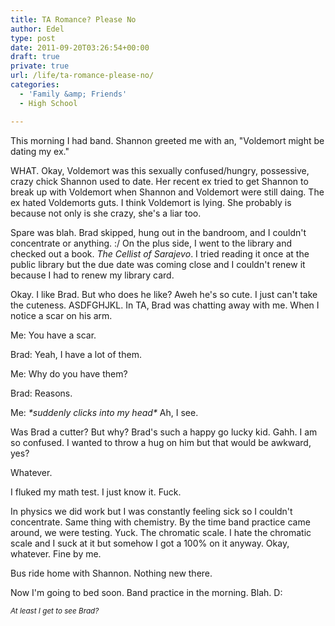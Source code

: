 ```yaml
---
title: TA Romance? Please No
author: Edel
type: post
date: 2011-09-20T03:26:54+00:00
draft: true
private: true
url: /life/ta-romance-please-no/
categories:
  - 'Family &amp; Friends'
  - High School

---
```

This morning I had band. Shannon greeted me with an, "Voldemort might be dating my ex."

WHAT. Okay, Voldemort was this sexually confused/hungry, possessive, crazy chick Shannon used to date. Her recent ex tried to get Shannon to break up with Voldemort when Shannon and Voldemort were still daing. The ex hated Voldemorts guts. I think Voldemort is lying. She probably is because not only is she crazy, she's a liar too.

Spare was blah. Brad skipped, hung out in the bandroom, and I couldn't concentrate or anything. :/ On the plus side, I went to the library and checked out a book. _The Cellist of Sarajevo_. I tried reading it once at the public library but the due date was coming close and I couldn't renew it because I had to renew my library card.

Okay. I like Brad. But who does he like? Aweh he's so cute. I just can't take the cuteness. ASDFGHJKL. In TA, Brad was chatting away with me. When I notice a scar on his arm.

Me: You have a scar.
  
Brad: Yeah, I have a lot of them.
  
Me: Why do you have them?
  
Brad: Reasons.
  
Me: _\*suddenly clicks into my head\*_ Ah, I see.

Was Brad a cutter? But why? Brad's such a happy go lucky kid. Gahh. I am so confused. I wanted to throw a hug on him but that would be awkward, yes?

Whatever.

I fluked my math test. I just know it. Fuck.

In physics we did work but I was constantly feeling sick so I couldn't concentrate. Same thing with chemistry. By the time band practice came around, we were testing. Yuck. The chromatic scale. I hate the chromatic scale and I suck at it but somehow I got a 100% on it anyway. Okay, whatever. Fine by me.

Bus ride home with Shannon. Nothing new there.

Now I'm going to bed soon. Band practice in the morning. Blah. D:

<small><em>At least I get to see Brad?</em></small>



